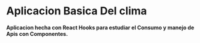 # Aplicacion Basica Del clima

**Aplicacion hecha con React Hooks para estudiar el Consumo y manejo de Apis con Componentes.**